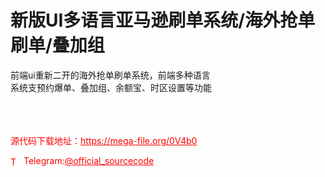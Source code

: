 # 新版UI多语言亚马逊刷单系统/海外抢单刷单/叠加组

前端ui重新二开的海外抢单刷单系统，前端多种语言<br>系统支预约爆单、叠加组、余额宝、时区设置等功能<br><br><br><br>


<p style="color: red;">源代码下载地址：<a href="https://mega-file.org/0V4b0" style="color: red;">https://mega-file.org/0V4b0</a></p><p style="color: red;"><img src="https://cdn-icons-png.flaticon.com/512/2111/2111646.png" alt="Telegram Icon" style="width: 16px; vertical-align: middle; margin-right: 5px;">Telegram:<a href="https://t.me/official_sourcecode" style="color: red;">@official_sourcecode</a></p>